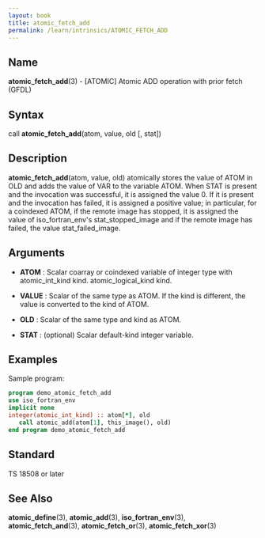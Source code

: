 ```yaml
---
layout: book
title: atomic_fetch_add
permalink: /learn/intrinsics/ATOMIC_FETCH_ADD
---
```

## __Name__

__atomic\_fetch\_add__(3) - \[ATOMIC\] Atomic ADD operation with prior fetch
(GFDL)

## __Syntax__

call __atomic\_fetch\_add__(atom, value, old \[, stat\])

## __Description__

__atomic\_fetch\_add__(atom, value, old) atomically stores the value of
ATOM in OLD and adds the value of VAR to the variable ATOM. When STAT is
present and the invocation was successful, it is assigned the value 0.
If it is present and the invocation has failed, it is assigned a
positive value; in particular, for a coindexed ATOM, if the remote image
has stopped, it is assigned the value of iso\_fortran\_env's
stat\_stopped\_image and if the remote image has failed, the value
stat\_failed\_image.

## __Arguments__

  - __ATOM__
    : Scalar coarray or coindexed variable of integer type with
    atomic\_int\_kind kind. atomic\_logical\_kind kind.

  - __VALUE__
    : Scalar of the same type as ATOM. If the kind is different, the value
    is converted to the kind of ATOM.

  - __OLD__
    : Scalar of the same type and kind as ATOM.

  - __STAT__
    : (optional) Scalar default-kind integer variable.

## __Examples__

Sample program:

```fortran
program demo_atomic_fetch_add
use iso_fortran_env
implicit none
integer(atomic_int_kind) :: atom[*], old
   call atomic_add(atom[1], this_image(), old)
end program demo_atomic_fetch_add
```

## __Standard__

TS 18508 or later

## __See Also__

__atomic\_define__(3), __atomic\_add__(3), __iso\_fortran\_env__(3),
__atomic\_fetch\_and__(3), __atomic\_fetch\_or__(3),
__atomic\_fetch\_xor__(3)
